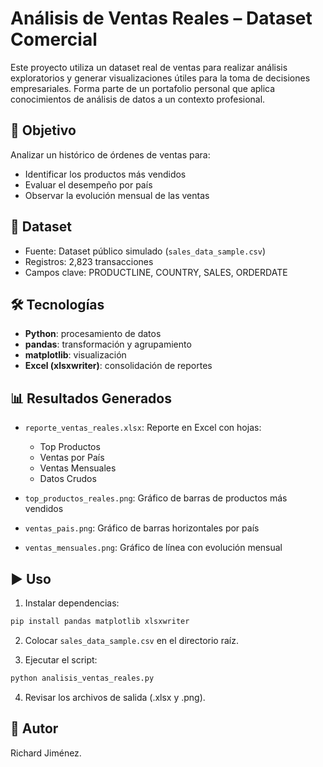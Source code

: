 
# Análisis de Ventas Reales – Dataset Comercial

Este proyecto utiliza un dataset real de ventas para realizar análisis exploratorios y generar visualizaciones útiles para la toma de decisiones empresariales. Forma parte de un portafolio personal que aplica conocimientos de análisis de datos a un contexto profesional.

## 📌 Objetivo

Analizar un histórico de órdenes de ventas para:
- Identificar los productos más vendidos
- Evaluar el desempeño por país
- Observar la evolución mensual de las ventas

## 📁 Dataset

- Fuente: Dataset público simulado (`sales_data_sample.csv`)
- Registros: 2,823 transacciones
- Campos clave: PRODUCTLINE, COUNTRY, SALES, ORDERDATE

## 🛠 Tecnologías

- **Python**: procesamiento de datos
- **pandas**: transformación y agrupamiento
- **matplotlib**: visualización
- **Excel (xlsxwriter)**: consolidación de reportes

## 📊 Resultados Generados

- `reporte_ventas_reales.xlsx`: Reporte en Excel con hojas:
  - Top Productos
  - Ventas por País
  - Ventas Mensuales
  - Datos Crudos

- `top_productos_reales.png`: Gráfico de barras de productos más vendidos
- `ventas_pais.png`: Gráfico de barras horizontales por país
- `ventas_mensuales.png`: Gráfico de línea con evolución mensual

## ▶️ Uso

1. Instalar dependencias:
```bash
pip install pandas matplotlib xlsxwriter
```

2. Colocar `sales_data_sample.csv` en el directorio raíz.

3. Ejecutar el script:
```bash
python analisis_ventas_reales.py
```

4. Revisar los archivos de salida (.xlsx y .png).

## 👤 Autor

Richard Jiménez.
